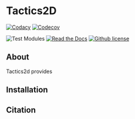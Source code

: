 # Tactics2D

[![Codacy](https://app.codacy.com/project/badge/Grade/2bb48186b56d4e3ab963121a5923d6b5)](https://app.codacy.com/gh/WoodOxen/tactics2d/dashboard?utm_source=gh&utm_medium=referral&utm_content=&utm_campaign=Badge_grade)
[![Codecov](https://codecov.io/gh/WoodOxen/tactics2d/graph/badge.svg?token=X81Z6AOIMV)](https://codecov.io/gh/WoodOxen/tactics2d)

![Test Modules](https://github.com/WoodOxen/tactics2d/actions/workflows/test_modules.yml/badge.svg?branch=feature-1)
[![Read the Docs](https://img.shields.io/readthedocs/tactics2d)](https://tactics2d.readthedocs.io/en/latest/)
[![Github license](https://img.shields.io/github/license/WoodOxen/tactics2d)](https://github.com/WoodOxen/tactics2d/blob/dev/LICENSE)

## About

Tactics2d provides 

## Installation

## Citation
